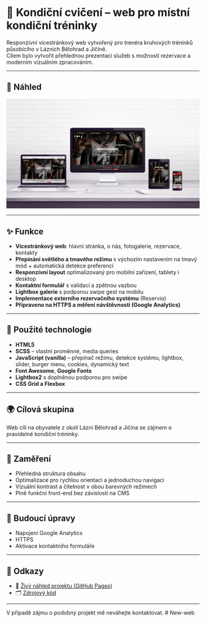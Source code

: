 # 💪 Kondiční cvičení – web pro místní kondiční tréninky

Responzivní vícestránkový web vytvořený pro trenéra kruhových tréninků působícího v Lázních Bělohrad a Jičíně.  
Cílem bylo vytvořit přehlednou prezentaci služeb s možností rezervace a moderním vizuálním zpracováním.

---

## 📸 Náhled

![Kondiční cvičení – mockup](img/kruhac-mockup.jpg)

---

## ✨ Funkce

- **Vícestránkový web**: hlavní stránka, o nás, fotogalerie, rezervace, kontakty
- **Přepínání světlého a tmavého režimu** s výchozím nastavením na tmavý mód + automatická detekce preferencí
- **Responzivní layout** optimalizovaný pro mobilní zařízení, tablety i desktop
- **Kontaktní formulář** s validací a zpětnou vazbou
- **Lightbox galerie** s podporou swipe gest na mobilu
- **Implementace externího rezervačního systému** (Reservio)
- **Připraveno na HTTPS a měření návštěvnosti (Google Analytics)**

---

## 🧰 Použité technologie

- **HTML5**
- **SCSS** – vlastní proměnné, media queries
- **JavaScript (vanilla)** – přepínač režimu, detekce systému, lightbox, slider, burger menu, cookies, dynamický text
- **Font Awesome**, **Google Fonts**
- **Lightbox2** s doplněnou podporou pro swipe
- **CSS Grid a Flexbox**

---

## 🌍 Cílová skupina

Web cílí na obyvatele z okolí Lázní Bělohrad a Jičína se zájmem o pravidelné kondiční tréninky.

---

## 📌 Zaměření

- Přehledná struktura obsahu
- Optimalizace pro rychlou orientaci a jednoduchou navigaci
- Vizuální kontrast a čitelnost v obou barevných režimech
- Plně funkční front-end bez závislosti na CMS

---

## 🔧 Budoucí úpravy

- Napojení Google Analytics
- HTTPS
- Aktivace kontaktního formuláře

---

## 🔗 Odkazy

- 🔗 [Živý náhled projektu (GitHub Pages)](https://alena0490.github.io/Kruh-/)  
- 🗂️ [Zdrojový kód](https://github.com/Alena0490/Kruh-)

---

V případě zájmu o podobný projekt mě neváhejte kontaktovat.
#   N e w - w e b 
 
 